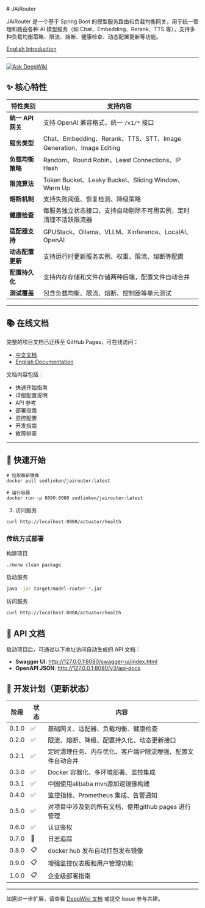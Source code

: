 ﻿﻿# JAiRouter

JAiRouter 是一个基于 Spring Boot 的模型服务路由和负载均衡网关，用于统一管理和路由各种 AI 模型服务（如
Chat、Embedding、Rerank、TTS 等），支持多种负载均衡策略、限流、熔断、健康检查、动态配置更新等功能。

[English Introduction](README-EN.md)

---
[![Ask DeepWiki](https://deepwiki.com/badge.svg)](https://deepwiki.com/Lincoln-cn/JAiRouter)

## ✨ 核心特性

| 特性类别          | 支持内容                                                         |
|---------------|--------------------------------------------------------------|
| **统一 API 网关** | 支持 OpenAI 兼容格式，统一 `/v1/*` 接口                                 |
| **服务类型**      | Chat、Embedding、Rerank、TTS、STT、Image Generation、Image Editing |
| **负载均衡策略**    | Random、Round Robin、Least Connections、IP Hash                 |
| **限流算法**      | Token Bucket、Leaky Bucket、Sliding Window、Warm Up             |
| **熔断机制**      | 支持失败阈值、恢复检测、降级策略                                             |
| **健康检查**      | 每服务独立状态接口，支持自动剔除不可用实例，定时清理不活跃限流器                             |
| **适配器支持**     | GPUStack、Ollama、VLLM、Xinference、LocalAI、OpenAI               |
| **动态配置更新**    | 支持运行时更新服务实例、权重、限流、熔断等配置                                      |
| **配置持久化**     | 支持内存存储和文件存储两种后端，配置文件自动合并                                     |
| **测试覆盖**      | 包含负载均衡、限流、熔断、控制器等单元测试                                        |

---

## 📚 在线文档

完整的项目文档已迁移至 GitHub Pages，可在线访问：

- [中文文档](https://lincoln-cn.github.io/JAiRouter)
- [English Documentation](https://lincoln-cn.github.io/JAiRouter/en/)

文档内容包括：

- 快速开始指南
- 详细配置说明
- API 参考
- 部署指南
- 监控配置
- 开发指南
- 故障排查

---

## 🚀 快速开始

```
# 拉取最新镜像
docker pull sodlinken/jairouter:latest

# 运行容器
docker run -p 8080:8080 sodlinken/jairouter:latest
```

3. 访问服务

```bash
curl http://localhost:8080/actuator/health
```

### 传统方式部署

构建项目

```bash
./mvnw clean package
```

启动服务

```bash
java -jar target/model-router-*.jar
```

访问服务

```bash
curl http://localhost:8080/actuator/health
```

## 📘 API 文档

启动项目后，可通过以下地址访问自动生成的 API 文档：

- **Swagger UI**: http://127.0.0.1:8080/swagger-ui/index.html
- **OpenAPI JSON**: http://127.0.0.1:8080/v3/api-docs

## 📌 开发计划（更新状态）

| 阶段    | 状态 | 内容                               |
|-------|----|----------------------------------|
| 0.1.0 | ✅  | 基础网关、适配器、负载均衡、健康检查               |
| 0.2.0 | ✅  | 限流、熔断、降级、配置持久化、动态更新接口            |
| 0.2.1 | ✅  | 定时清理任务、内存优化、客户端IP限流增强、配置文件自动合并   |
| 0.3.0 | ✅  | Docker 容器化、多环境部署、监控集成            |
| 0.3.1 | ✅  | 中国使用alibaba mvn源加速镜像构建           |  
| 0.4.0 | ✅  | 监控指标、Prometheus 集成、告警通知          |
| 0.5.0 | ✅  | 对项目中涉及到的所有文档，使用github pages 进行管理 |
| 0.6.0 | ✅ | 认证鉴权                             |
| 0.7.0 | 🚧 | 日志追踪                             |
| 0.8.0 | 📋 | docker hub 发布自动打包发布镜像            |
| 0.9.0 | 📋 | 增强监控仪表板和用户管理功能                   |
| 1.0.0 | 📋 | 企业级部署指南                          |

---

如需进一步扩展，请查看 [DeepWiki 文档](https://deepwiki.com/Lincoln-cn/JAiRouter) 或提交 Issue 参与共建。
